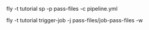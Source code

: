 fly -t tutorial sp -p pass-files -c pipeline.yml


fly -t tutorial trigger-job -j pass-files/job-pass-files -w
